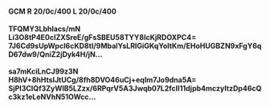 #### GCM R 20/0c/400 L 20/0c/400
**TFQMY3Lbhlacs/mN**<br/>**Li3O8tP4E0cIZXSreE/gFsSBEU58TYY8lcKjRDOXPC4=**<br/>**7J6Cd9sUpWpcI6cKD8tl/9MbalYsLRIGiGKqYoItKm/EHoHUGBZN9xFgY6qD67dw9/QniZ2jDyk4H/jN...**<br/><br/>
**sa7mKciLnCJ99z3N**<br/>**H8hV+8hHtslJtUCg/8fh8DVO46uCj+eqIm7Jo9dna5A=**<br/>**SjPI3CIQf3ZyWlB5LZzx/6RPqrV5A3Jwqb07L2fcII11djpb4mczyItzDp46cQc3kz1eLeNVhN51OWcc...**